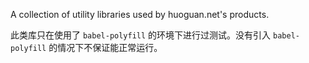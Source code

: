 A collection of utility libraries used by huoguan.net's products.

此类库只在使用了 `babel-polyfill` 的环境下进行过测试。没有引入 `babel-polyfill` 的情况下不保证能正常运行。
